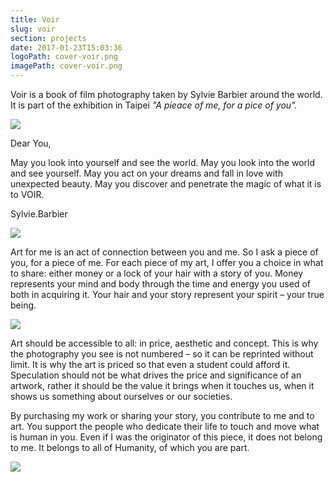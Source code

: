 ```yaml
---
title: Voir
slug: voir
section: projects
date: 2017-01-23T15:03:36
logoPath: cover-voir.png
imagePath: cover-voir.png
---
```

Voir is a book of film photography taken by Sylvie Barbier around the world. It is part of the exhibition in Taipei *"A pieace of me, for a pice of you".*

<img src="/images/18452533_1406019042795697_1811854859_o.jpg">

Dear You,

May you look into yourself and see the world. May you look into the world and see yourself. May you act on your dreams and fall in love with unexpected beauty.
May you discover and penetrate the magic of what it is to VOIR.

Sylvie.Barbier


<img src="/images/15030017.JPG">

Art for me is an act of connection between you and me. So I ask a piece of you, for a piece of me. For each piece of my art, I offer you a choice in what to share: either money or a lock of your hair with a story of you. Money represents your mind and body through the time and energy you used of both in acquiring it. Your hair and your story represent your spirit – your true being.

<img src="/images/15410033.JPG">

Art should be accessible to all: in price, aesthetic and concept. This is why the photography you see is not numbered – so it can be reprinted without limit. It is why the art is priced so that even a student could afford it. Speculation should not be what drives the price and significance of an artwork, rather it should be the value it brings when it touches us, when it shows us something about ourselves or our societies.

By purchasing my work or sharing your story, you contribute to me and to art. You support the people who dedicate their life to touch and move what is human in you. Even if I was the originator of this piece, it does not belong to me. It belongs to all of Humanity, of which you are part.


<img src="/images/15040006.JPG">
